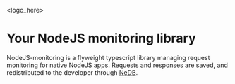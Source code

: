 <logo_here>

# Your NodeJS monitoring library

NodeJS-monitoring is a flyweight typescript library managing request monitoring for native NodeJS apps. 
Requests and responses are saved, and redistributed to the developer through [NeDB](https://github.com/louischatriot/nedb). 